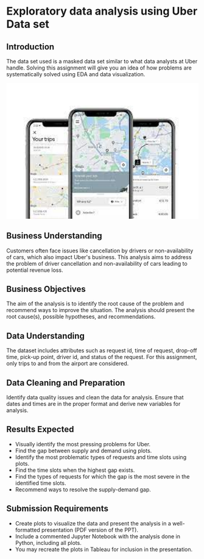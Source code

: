 # Exploratory data analysis using Uber Data set

## Introduction
The data set used is a masked data set similar to what data analysts at Uber handle. Solving this assignment will give you an idea of how problems are systematically solved using EDA and data visualization.

<img src="uber.jpg" alt="Image" width = "600"/>

## Business Understanding
Customers often face issues like cancellation by drivers or non-availability of cars, which also impact Uber's business. This analysis aims to address the problem of driver cancellation and non-availability of cars leading to potential revenue loss.

## Business Objectives
The aim of the analysis is to identify the root cause of the problem and recommend ways to improve the situation. The analysis should present the root cause(s), possible hypotheses, and recommendations.

## Data Understanding
The dataset includes attributes such as request id, time of request, drop-off time, pick-up point, driver id, and status of the request. For this assignment, only trips to and from the airport are considered.

## Data Cleaning and Preparation
Identify data quality issues and clean the data for analysis. Ensure that dates and times are in the proper format and derive new variables for analysis.

## Results Expected
- Visually identify the most pressing problems for Uber.
- Find the gap between supply and demand using plots.
- Identify the most problematic types of requests and time slots using plots.
- Find the time slots when the highest gap exists.
- Find the types of requests for which the gap is the most severe in the identified time slots.
- Recommend ways to resolve the supply-demand gap.

## Submission Requirements
- Create plots to visualize the data and present the analysis in a well-formatted presentation (PDF version of the PPT).
- Include a commented Jupyter Notebook with the analysis done in Python, including all plots.
- You may recreate the plots in Tableau for inclusion in the presentation.
